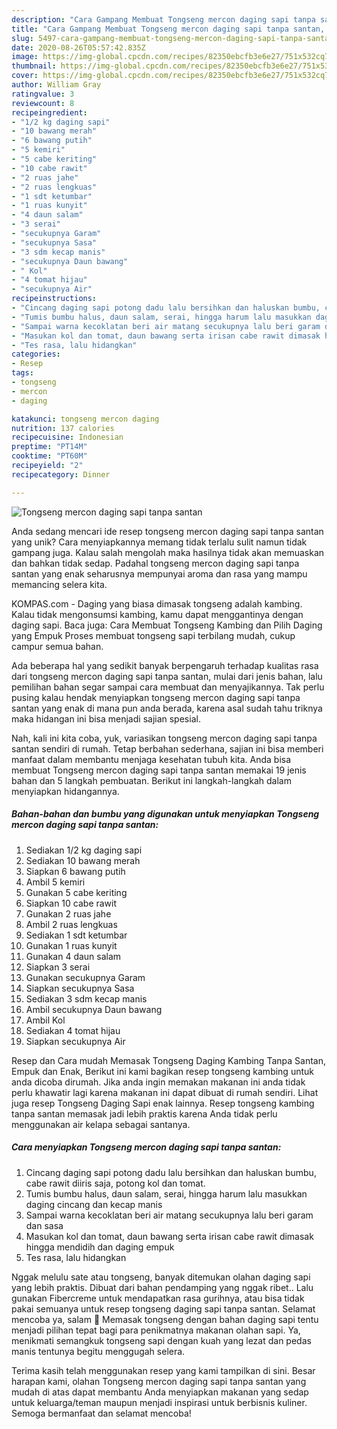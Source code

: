 ```yaml
---
description: "Cara Gampang Membuat Tongseng mercon daging sapi tanpa santan, Enak Banget"
title: "Cara Gampang Membuat Tongseng mercon daging sapi tanpa santan, Enak Banget"
slug: 5497-cara-gampang-membuat-tongseng-mercon-daging-sapi-tanpa-santan-enak-banget
date: 2020-08-26T05:57:42.835Z
image: https://img-global.cpcdn.com/recipes/82350ebcfb3e6e27/751x532cq70/tongseng-mercon-daging-sapi-tanpa-santan-foto-resep-utama.jpg
thumbnail: https://img-global.cpcdn.com/recipes/82350ebcfb3e6e27/751x532cq70/tongseng-mercon-daging-sapi-tanpa-santan-foto-resep-utama.jpg
cover: https://img-global.cpcdn.com/recipes/82350ebcfb3e6e27/751x532cq70/tongseng-mercon-daging-sapi-tanpa-santan-foto-resep-utama.jpg
author: William Gray
ratingvalue: 3
reviewcount: 8
recipeingredient:
- "1/2 kg daging sapi"
- "10 bawang merah"
- "6 bawang putih"
- "5 kemiri"
- "5 cabe keriting"
- "10 cabe rawit"
- "2 ruas jahe"
- "2 ruas lengkuas"
- "1 sdt ketumbar"
- "1 ruas kunyit"
- "4 daun salam"
- "3 serai"
- "secukupnya Garam"
- "secukupnya Sasa"
- "3 sdm kecap manis"
- "secukupnya Daun bawang"
- " Kol"
- "4 tomat hijau"
- "secukupnya Air"
recipeinstructions:
- "Cincang daging sapi potong dadu lalu bersihkan dan haluskan bumbu, cabe rawit diiris saja, potong kol dan tomat."
- "Tumis bumbu halus, daun salam, serai, hingga harum lalu masukkan daging cincang dan kecap manis"
- "Sampai warna kecoklatan beri air matang secukupnya lalu beri garam dan sasa"
- "Masukan kol dan tomat, daun bawang serta irisan cabe rawit dimasak hingga mendidih dan daging empuk"
- "Tes rasa, lalu hidangkan"
categories:
- Resep
tags:
- tongseng
- mercon
- daging

katakunci: tongseng mercon daging 
nutrition: 137 calories
recipecuisine: Indonesian
preptime: "PT14M"
cooktime: "PT60M"
recipeyield: "2"
recipecategory: Dinner

---
```



![Tongseng mercon daging sapi tanpa santan](https://img-global.cpcdn.com/recipes/82350ebcfb3e6e27/751x532cq70/tongseng-mercon-daging-sapi-tanpa-santan-foto-resep-utama.jpg)

Anda sedang mencari ide resep tongseng mercon daging sapi tanpa santan yang unik? Cara menyiapkannya memang tidak terlalu sulit namun tidak gampang juga. Kalau salah mengolah maka hasilnya tidak akan memuaskan dan bahkan tidak sedap. Padahal tongseng mercon daging sapi tanpa santan yang enak seharusnya mempunyai aroma dan rasa yang mampu memancing selera kita.

KOMPAS.com - Daging yang biasa dimasak tongseng adalah kambing. Kalau tidak mengonsumsi kambing, kamu dapat menggantinya dengan daging sapi. Baca juga: Cara Membuat Tongseng Kambing dan Pilih Daging yang Empuk Proses membuat tongseng sapi terbilang mudah, cukup campur semua bahan.

Ada beberapa hal yang sedikit banyak berpengaruh terhadap kualitas rasa dari tongseng mercon daging sapi tanpa santan, mulai dari jenis bahan, lalu pemilihan bahan segar sampai cara membuat dan menyajikannya. Tak perlu pusing kalau hendak menyiapkan tongseng mercon daging sapi tanpa santan yang enak di mana pun anda berada, karena asal sudah tahu triknya maka hidangan ini bisa menjadi sajian spesial.


Nah, kali ini kita coba, yuk, variasikan tongseng mercon daging sapi tanpa santan sendiri di rumah. Tetap berbahan sederhana, sajian ini bisa memberi manfaat dalam membantu menjaga kesehatan tubuh kita. Anda bisa membuat Tongseng mercon daging sapi tanpa santan memakai 19 jenis bahan dan 5 langkah pembuatan. Berikut ini langkah-langkah dalam menyiapkan hidangannya.

<!--inarticleads1-->

##### Bahan-bahan dan bumbu yang digunakan untuk menyiapkan Tongseng mercon daging sapi tanpa santan:

1. Sediakan 1/2 kg daging sapi
1. Sediakan 10 bawang merah
1. Siapkan 6 bawang putih
1. Ambil 5 kemiri
1. Gunakan 5 cabe keriting
1. Siapkan 10 cabe rawit
1. Gunakan 2 ruas jahe
1. Ambil 2 ruas lengkuas
1. Sediakan 1 sdt ketumbar
1. Gunakan 1 ruas kunyit
1. Gunakan 4 daun salam
1. Siapkan 3 serai
1. Gunakan secukupnya Garam
1. Siapkan secukupnya Sasa
1. Sediakan 3 sdm kecap manis
1. Ambil secukupnya Daun bawang
1. Ambil  Kol
1. Sediakan 4 tomat hijau
1. Siapkan secukupnya Air


Resep dan Cara mudah Memasak Tongseng Daging Kambing Tanpa Santan, Empuk dan Enak, Berikut ini kami bagikan resep tongseng kambing untuk anda dicoba dirumah. Jika anda ingin memakan makanan ini anda tidak perlu khawatir lagi karena makanan ini dapat dibuat di rumah sendiri. Lihat juga resep Tongseng Daging Sapi enak lainnya. Resep tongseng kambing tanpa santan memasak jadi lebih praktis karena Anda tidak perlu menggunakan air kelapa sebagai santanya. 

<!--inarticleads2-->

##### Cara menyiapkan Tongseng mercon daging sapi tanpa santan:

1. Cincang daging sapi potong dadu lalu bersihkan dan haluskan bumbu, cabe rawit diiris saja, potong kol dan tomat.
1. Tumis bumbu halus, daun salam, serai, hingga harum lalu masukkan daging cincang dan kecap manis
1. Sampai warna kecoklatan beri air matang secukupnya lalu beri garam dan sasa
1. Masukan kol dan tomat, daun bawang serta irisan cabe rawit dimasak hingga mendidih dan daging empuk
1. Tes rasa, lalu hidangkan


Nggak melulu sate atau tongseng, banyak ditemukan olahan daging sapi yang lebih praktis. Dibuat dari bahan pendamping yang nggak ribet.. Lalu gunakan Fibercreme untuk mendapatkan rasa gurihnya, atau bisa tidak pakai semuanya untuk resep tongseng daging sapi tanpa santan. Selamat mencoba ya, salam 🙂 Memasak tongseng dengan bahan daging sapi tentu menjadi pilihan tepat bagi para penikmatnya makanan olahan sapi. Ya, menikmati semangkuk tongseng sapi dengan kuah yang lezat dan pedas manis tentunya begitu menggugah selera. 

Terima kasih telah menggunakan resep yang kami tampilkan di sini. Besar harapan kami, olahan Tongseng mercon daging sapi tanpa santan yang mudah di atas dapat membantu Anda menyiapkan makanan yang sedap untuk keluarga/teman maupun menjadi inspirasi untuk berbisnis kuliner. Semoga bermanfaat dan selamat mencoba!
